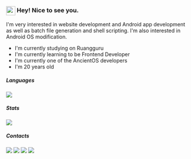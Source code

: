 <!--
**nabilaba/nabilaba** is a ✨ _special_ ✨ repository because its `README.md` (this file) appears on your GitHub profile.
-->
<div>
  <h3><img align="center" src="https://emojis.slackmojis.com/emojis/images/1531849430/4246/blob-sunglasses.gif?1531849430" width="25"/> Hey! Nice to see you.</h3>
  <p>I'm very interested in website development and Android app development as well as batch file generation and shell scripting. I'm also interested in Android OS modification.</p>
  <ul>
    <li>I'm currently studying on Ruangguru</li>
    <li>I'm currently learning to be Frontend Developer</li>
    <li>I'm currently one of the AncientOS developers</li>
    <li>I'm 20 years old</li>
  </ul>
</div>
  
<div>
  <h5>Languages</h5>
  <img align="center" src="https://github-readme-stats.vercel.app/api/top-langs/?username=nabilaba&theme=buefy" />
</div>
<div>
  <h5>Stats</h5>
  <img align="center" src="https://github-readme-stats.vercel.app/api?username=nabilaba&layout=compact&theme=vue&hide=stars,issues&show_icons=true" />
</div>
<div>
  <h5>Contacts</h5>
  <a href="https://web.facebook.com/nabil.bima.7/" alt=""><img src="https://img.shields.io/badge/-Nabil Aba-1877F2?style=flat-square&logo=facebook&logoColor=white"/></a>
  <a href="https://instagram.com/nabil_aba" alt=""><img src="https://img.shields.io/badge/-@nabil_aba-E4405F?style=flat-square&logo=instagram&logoColor=white"/></a>
  <a href="https://www.linkedin.com/in/nabilaba/" alt=""><img src="https://img.shields.io/badge/-nabilaba-0077B5?style=flat-square&logo=linkedin&logoColor=white"/></a>
  <a href="mailto:nabilazizbimaanggita@gmail.com" alt=""><img src="https://img.shields.io/badge/-nabilazizbimaanggita@gmail.com-D14836?style=flat-square&logo=Gmail&logoColor=white"/></a>
 </div>
